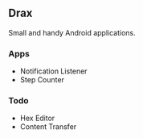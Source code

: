 ## Drax

Small and handy Android applications.

### Apps

- Notification Listener
- Step Counter

### Todo

- Hex Editor
- Content Transfer

